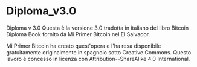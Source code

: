 # Diploma_v3.0
Diploma v 3.0
Questa è la versione 3.0 tradotta in italiano del libro Bitcoin Diploma Book fornito da Mi Primer Bitcoin nel El Salvador.

Mi Primer Bitcoin ha creato quest'opera e l'ha resa disponibile gratuitamente originalmente in spagnolo sotto Creative Commons. Questo lavoro è concesso in licenza con Attribution--ShareAlike 4.0 International.
